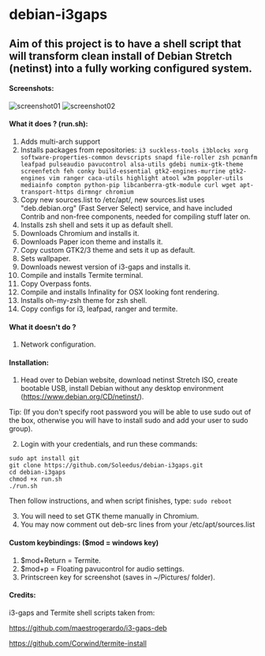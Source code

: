 # debian-i3gaps

## Aim of this project is to have a shell script that will transform clean install of Debian Stretch (netinst) into a fully working configured system.

#### Screenshots:

![screenshot01](Screenshots/2018-01-10-11:22:36-screenshot.png "Final effect")
![screenshot02](Screenshots/2018-01-10-11:25:01-screenshot.png "Final effect")

#### What it does ? (run.sh):

1. Adds multi-arch support
2. Installs packages from repositories:
`i3 suckless-tools i3blocks xorg software-properties-common devscripts snapd file-roller zsh pcmanfm leafpad pulseaudio pavucontrol alsa-utils gdebi numix-gtk-theme screenfetch feh conky build-essential gtk2-engines-murrine gtk2-engines vim ranger caca-utils highlight atool w3m poppler-utils mediainfo compton python-pip libcanberra-gtk-module curl wget apt-transport-https dirmngr chromium`
3. Copy new sources.list to /etc/apt/, new sources.list uses "deb.debian.org" (Fast Server Select) service, and have included
Contrib and non-free components, needed for compiling stuff later on.
4. Installs zsh shell and sets it up as default shell.
5. Downloads Chromium and installs it.
6. Downloads Paper icon theme and installs it.
7. Copy custom GTK2/3 theme and sets it up as default.
8. Sets wallpaper.
9. Downloads newest version of i3-gaps and installs it.
10. Compile and installs Termite terminal.
11. Copy Overpass fonts.
12. Compile and installs Infinality for OSX looking font rendering.
13. Installs oh-my-zsh theme for zsh shell.
14. Copy configs for i3, leafpad, ranger and termite.

#### What it doesn't do ?

1. Network configuration.

#### Installation:

1. Head over to Debian website, download netinst Stretch ISO, create bootable USB, install Debian without any desktop environment (https://www.debian.org/CD/netinst/).

Tip: (If you don't specify root password you will be able to use sudo out of the box, otherwise you will have to install sudo
and add your user to sudo group).

2. Login with your credentials, and run these commands:
```
sudo apt install git
git clone https://github.com/Soleedus/debian-i3gaps.git
cd debian-i3gaps
chmod +x run.sh
./run.sh
```
Then follow instructions, and when script finishes, type:
`sudo reboot`

3. You will need to set GTK theme manually in Chromium.
4. You may now comment out deb-src lines from your /etc/apt/sources.list

#### Custom keybindings: ($mod = windows key)

1. $mod+Return = Termite.
2. $mod+p = Floating pavucontrol for audio settings.
3. Printscreen key for screenshot (saves in ~/Pictures/ folder).

#### Credits:
i3-gaps and Termite shell scripts taken from:

https://github.com/maestrogerardo/i3-gaps-deb

https://github.com/Corwind/termite-install
